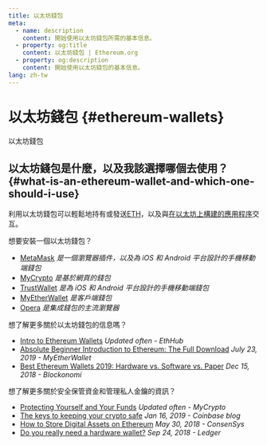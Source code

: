 ```yaml
---
title: 以太坊錢包
meta:
  - name: description
    content: 開始使用以太坊錢包所需的基本信息。
  - property: og:title
    content: 以太坊錢包 | Ethereum.org
  - property: og:description
    content: 開始使用以太坊錢包的基本信息。
lang: zh-tw
---
```


# 以太坊錢包 {#ethereum-wallets}

<div class="featured">

以太坊錢包

</div>

## 以太坊錢包是什麼，以及我該選擇哪個去使用？ {#what-is-an-ethereum-wallet-and-which-one-should-i-use}

利用以太坊錢包可以輕鬆地持有或發送[ETH](/zh-tw/eth/)，以及與[在以太坊上構建的應用程序](/dapps/)交互。

想要安裝一個以太坊錢包？

- [MetaMask](https://metamask.io) _是一個瀏覽器插件，以及為 iOS 和 Android 平台設計的手機移動端錢包_
- [MyCrypto](https://mycrypto.com) _是基於網頁的錢包_
- [TrustWallet](https://trustwallet.com/) _是為 iOS 和 Android 平台設計的手機移動端錢包_
- [MyEtherWallet](https://www.myetherwallet.com/) _是客戶端錢包_
- [Opera](https://www.opera.com/crypto) _是集成錢包的主流瀏覽器_

想了解更多關於以太坊錢包的信息嗎？

- [Intro to Ethereum Wallets](https://docs.ethhub.io/using-ethereum/wallets/intro-to-ethereum-wallets/) _Updated often - EthHub_
- [Absolute Beginner Introduction to Ethereum: The Full Download](https://www.mewtopia.com/absolute-beginners-guide/) _July 23, 2019 - MyEtherWallet_
- [Best Ethereum Wallets 2019: Hardware vs. Software vs. Paper](https://blockonomi.com/best-ethereum-wallets/) _Dec 15, 2018 - Blockonomi_

想了解更多關於安全保管資金和管理私人金鑰的資訊？

- [Protecting Yourself and Your Funds](https://support.mycrypto.com/staying-safe/protecting-yourself-and-your-funds) _Updated often - MyCrypto_
- [The keys to keeping your crypto safe](https://blog.coinbase.com/the-keys-to-keeping-your-crypto-safe-96d497cce6cf) _Jan 16, 2019 - Coinbase blog_
- [How to Store Digital Assets on Ethereum](https://media.consensys.net/how-to-store-digital-assets-on-ethereum-a2bfdcf66bd0) _May 30, 2018 - ConsenSys_
- [Do you really need a hardware wallet?](https://medium.com/ledger-on-security-and-blockchain/ledger-101-part-1-do-you-really-need-a-hardware-wallet-7f5abbadd945) _Sep 24, 2018 - Ledger_
